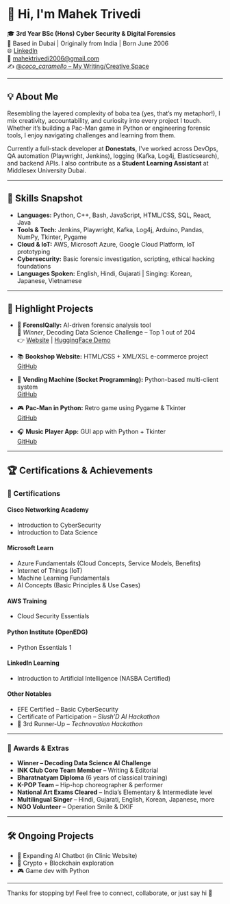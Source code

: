 # 👋 Hi, I'm Mahek Trivedi

🎓 **3rd Year BSc (Hons) Cyber Security & Digital Forensics**  
📍 Based in Dubai | Originally from India | Born June 2006  
🌐 [LinkedIn](https://www.linkedin.com/in/mahek-devang-trivedi-511a1b29a)  
📧 mahektrivedi2006@gmail.com  
✍️ [@_coco_caramello_ – My Writing/Creative Space](https://www.instagram.com/_coco_caramello_?igsh=MTViMjdkZm12M3o2Ng==)

---

## 💡 About Me

Resembling the layered complexity of boba tea (yes, that’s my metaphor!), I mix creativity, accountability, and curiosity into every project I touch. Whether it’s building a Pac-Man game in Python or engineering forensic tools, I enjoy navigating challenges and learning from them.

Currently a full-stack developer at **Donestats**, I've worked across DevOps, QA automation (Playwright, Jenkins), logging (Kafka, Log4j, Elasticsearch), and backend APIs. I also contribute as a **Student Learning Assistant** at Middlesex University Dubai.

---

## 💼 Skills Snapshot

- **Languages:** Python, C++, Bash, JavaScript, HTML/CSS, SQL, React, Java
- **Tools & Tech:** Jenkins, Playwright, Kafka, Log4j, Arduino, Pandas, NumPy, Tkinter, Pygame
- **Cloud & IoT:** AWS, Microsoft Azure, Google Cloud Platform, IoT prototyping
- **Cybersecurity:** Basic forensic investigation, scripting, ethical hacking foundations
- **Languages Spoken:** English, Hindi, Gujarati | Singing: Korean, Japanese, Vietnamese

---

## 🚀 Highlight Projects

- 🔎 **ForensIQally:** AI-driven forensic analysis tool  
  🥇 *Winner*, Decoding Data Science Challenge – Top 1 out of 204  
  👉 [Website](https://forensiqally.com) | [HuggingFace Demo](https://huggingface.co/spaces/ForensIQally/forensiqally)

- 📚 **Bookshop Website:** HTML/CSS + XML/XSL e-commerce project  
  [GitHub](https://github.com/MahekTrivedi44/Book_Shop_Website)

- 🧃 **Vending Machine (Socket Programming):** Python-based multi-client system  
  [GitHub](https://github.com/MahekTrivedi44/Vending_Machine)

- 🎮 **Pac-Man in Python:** Retro game using Pygame & Tkinter  
  [GitHub](https://github.com/MahekTrivedi44/Pac_Man)

- 🎧 **Music Player App:** GUI app with Python + Tkinter  
  [GitHub](https://github.com/MahekTrivedi44/Music_Player)

---

## 🏆 Certifications & Achievements

### 📜 Certifications

#### **Cisco Networking Academy**
- Introduction to CyberSecurity  
- Introduction to Data Science

#### **Microsoft Learn**
- Azure Fundamentals (Cloud Concepts, Service Models, Benefits)  
- Internet of Things (IoT)  
- Machine Learning Fundamentals  
- AI Concepts (Basic Principles & Use Cases)

#### **AWS Training**
- Cloud Security Essentials

#### **Python Institute (OpenEDG)**
- Python Essentials 1

#### **LinkedIn Learning**
- Introduction to Artificial Intelligence (NASBA Certified)

#### **Other Notables**
- EFE Certified – Basic CyberSecurity  
- Certificate of Participation – *Slush’D AI Hackathon*  
- 🥉 3rd Runner-Up – *Technovation Hackathon*

---

### 🥇 Awards & Extras

- **Winner – Decoding Data Science AI Challenge**  
- **INK Club Core Team Member** – Writing & Editorial  
- **Bharatnatyam Diploma** (6 years of classical training)  
- **K-POP Team** – Hip-hop choreographer & performer  
- **National Art Exams Cleared** – India’s Elementary & Intermediate level  
- **Multilingual Singer** – Hindi, Gujarati, English, Korean, Japanese, more  
- **NGO Volunteer** – Operation Smile & DKIF

---

## 🛠 Ongoing Projects

- 🤖 Expanding AI Chatbot (in Clinic Website)  
- 🔐 Crypto + Blockchain exploration  
- 🎮 Game dev with Python

---

Thanks for stopping by! Feel free to connect, collaborate, or just say hi 💌
